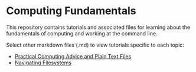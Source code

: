 # Computing Fundamentals

This repository contains tutorials and associated files for learning about the fundamentals of computing and working at the command line.

Select other markdown files (.md) to view tutorials specific to each topic:

- [Practical Computing Advice and Plain Text Files](https://github.com/IntroPhylogenomics/ComputingFundamentals/blob/master/TipsAndTextFiles.md)
- [Navigating Filesystems](https://github.com/IntroPhylogenomics/ComputingFundamentals/blob/master/FilesystemStructure.md)
